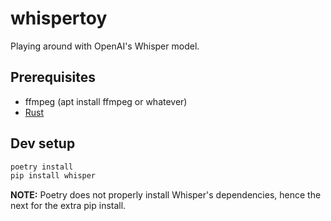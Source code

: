 # whispertoy

Playing around with OpenAI's Whisper model.

## Prerequisites

- ffmpeg (apt install ffmpeg or whatever)
- [Rust](https://www.rust-lang.org/tools/install)

## Dev setup

```sh
poetry install
pip install whisper
```

**NOTE:** Poetry does not properly install Whisper's dependencies, hence the next for the extra pip install.
